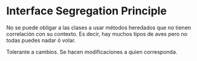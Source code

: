 # Interface Segregation Principle

No se puede obligar a las clases a usar métodos heredados que no tienen correlación con su contexto. Es decir, hay muchos tipos de aves pero no todas puedes nadar ó volar.

Tolerante a cambios. Se hacen modificaciones a quien corresponda.